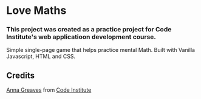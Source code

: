 # Love Maths
### This project was created as a practice project for Code Institute's web applicatioon development course.

Simple single-page game that helps practice mental Math. Built with Vanilla Javascript, HTML and CSS.

## Credits 

[Anna Greaves](https://www.linkedin.com/in/anna-greaves/?originalSubdomain=nl) from [Code Institute](www.codeinstitute.net) 